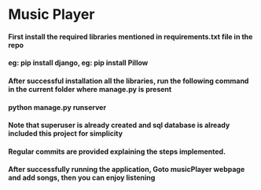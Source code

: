 # Music Player
#### First install the required libraries mentioned in requirements.txt file in the repo
#### eg: pip install django, eg: pip install Pillow
#### After successful installation all the libraries, run the following command in the current folder where manage.py is present
#### python manage.py runserver
#### Note that superuser is already created and sql database is already included this project for simplicity
#### Regular commits are provided explaining the steps implemented.
#### After successfully running the application, Goto musicPlayer webpage and add songs, then you can enjoy listening
